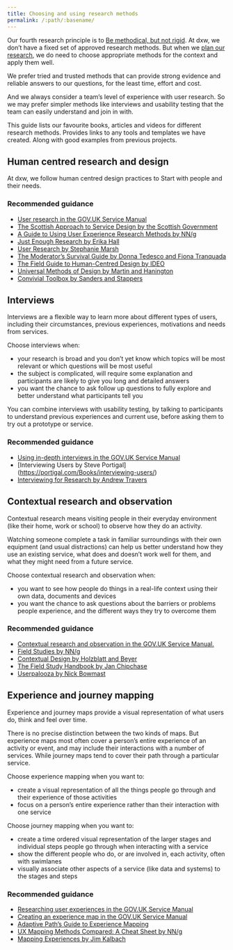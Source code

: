 ```yaml
---
title: Choosing and using research methods
permalink: /:path/:basename/
---
```

Our fourth research principle is to [Be methodical, but not rigid](https://playbook.dxw.com/user-research/#user-research-principles). At dxw, we don’t have a fixed set of approved research methods. But when we [plan our research](https://playbook.dxw.com/user-research/creating-and-using-research-plans/), we do need to choose appropriate methods for the context and apply them well.

We prefer tried and trusted methods that can provide strong evidence and reliable answers to our questions, for the least time, effort and cost.

And we always consider a team’s level of experience with user research. So we may prefer simpler methods like interviews and usability testing that the team can easily understand and join in with.

This guide lists our favourite books, articles and videos for different research methods. Provides links to any tools and templates we have created. Along with good examples from previous projects.

## Human centred research and design
At dxw, we follow human centred design practices to Start with people and their needs.

### Recommended guidance
- [User research in the GOV.UK Service Manual](https://www.gov.uk/service-manual)
- [The Scottish Approach to Service Design by the Scottish Government](https://www.gov.scot/publications/the-scottish-approach-to-service-design/)
- [A Guide to Using User Experience Research Methods by NN/g](https://www.nngroup.com/articles/guide-ux-research-methods/)
- [Just Enough Research by Erika Hall](https://abookapart.com/products/just-enough-research)
- [User Research by Stephanie Marsh](https://www.koganpage.com/product/user-research-9780749481049)
- [The Moderator’s Survival Guide by Donna Tedesco and Fiona Tranquada](https://www.modsurvivalguide.org/)
- [The Field Guide to Human-Centred Design by IDEO](https://www.designkit.org/)
- [Universal Methods of Design by Martin and Hanington](https://www.oreilly.com/library/view/universal-methods-of/9781592537563/)
- [Convivial Toolbox by Sanders and Stappers](https://www.bispublishers.com/convivial-toolbox.html)

## Interviews
Interviews are a flexible way to learn more about different types of users, including their circumstances, previous experiences, motivations and needs from services.

Choose interviews when:
- your research is broad and you don’t yet know which topics will be most relevant or which questions will be most useful
- the subject is complicated, will require some explanation and participants are likely to give you long and detailed answers
- you want the chance to ask follow up questions to fully explore and better understand what participants tell you

You can combine interviews with usability testing, by talking to participants to understand previous experiences and current use, before asking them to try out a prototype or service.

### Recommended guidance
- [Using in-depth interviews in the GOV.UK Service Manual](https://www.gov.uk/service-manual/user-research/using-in-depth-interviews)
- [Interviewing Users by Steve Portigal] (https://portigal.com/Books/interviewing-users/)
- [Interviewing for Research by Andrew Travers](https://andrewtravers.co/book/)

## Contextual research and observation
Contextual research means visiting people in their everyday environment (like their home, work or school) to observe how they do an activity.

Watching someone complete a task in familiar surroundings with their own equipment (and usual distractions) can help us better understand how they use an existing service, what does and doesn’t work well for them, and what they might need from a future service.

Choose contextual research and observation when:
- you want to see how people do things in a real-life context using their own data, documents and devices
- you want the chance to ask questions about the barriers or problems people experience, and the different ways they try to overcome them

### Recommended guidance
- [Contextual research and observation in the GOV.UK Service Manual.](https://www.gov.uk/service-manual/user-research/contextual-research-and-observation)
- [Field Studies by NN/g](https://www.nngroup.com/articles/field-studies/)
- [Contextual Design by Holzblatt and Beyer](https://shop.elsevier.com/books/contextual-design/holtzblatt/978-0-12-800894-2)
- [The Field Study Handbook by Jan Chipchase](https://www.thefieldstudyhandbook.com/)
- [Userpalooza by Nick Bowmast](https://userpalooza.co.nz/)

## Experience and journey mapping
Experience and journey maps provide a visual representation of what users do, think and feel over time.

There is no precise distinction between the two kinds of maps. But experience maps most often cover a person’s entire experience of an activity or event, and may include their interactions with a number of services. While journey maps tend to cover their path through a particular service.

Choose experience mapping when you want to:
- create a visual representation of all the things people go through and their experience of those activities
- focus on a person’s entire experience rather than their interaction with one service

Choose journey mapping when you want to:
- create a time ordered visual representation of the larger stages and individual steps people go through when interacting with a service
- show the different people who do, or are involved in, each activity, often with swimlanes
- visually associate other aspects of a service (like data and systems) to the stages and steps

### Recommended guidance
- [Researching user experiences in the GOV.UK Service Manual](
https://www.gov.uk/service-manual/user-research/researching-user-experiences)
- [Creating an experience map in the GOV.UK Service Manual](https://www.gov.uk/service-manual/user-research/creating-an-experience-map)
- [Adaptive Path’s Guide to Experience Mapping](https://drive.google.com/file/d/1kS_Q72e4k9AtjHFFnV2VrZKSei0Djpzo)
- [UX Mapping Methods Compared: A Cheat Sheet by NN/g](https://www.nngroup.com/articles/ux-mapping-cheat-sheet/)
- [Mapping Experiences by Jim Kalbach](https://www.oreilly.com/library/view/mapping-experiences/9781491923528/)
